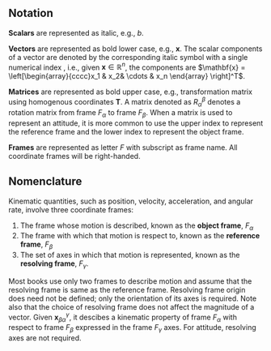 ## Notation

**Scalars** are represented as italic, e.g., $b$.

**Vectors** are represented as bold lower case, e.g., $\mathbf{x}$. The scalar components of a vector are denoted by the 
corresponding italic symbol with a single numerical index
, i.e., given $\mathbf{x} \in \mathbb{R}^{n}$, the components are $\mathbf{x} = \left[\begin{array}{cccc}x_1 & x_2& \cdots & x_n \end{array}
\right]^T$.

**Matrices** are represented as bold upper case, e.g., transformation matrix using homogenous coordinates $\mathbf{T}$. A matrix denoted as $R^{\beta}_{\alpha}$ denotes a rotation matrix from frame $F_\alpha$ to frame $F_\beta$. When a matrix is used to represent an attitude, it is more common to use the upper index to represent the reference frame and the lower
index to represent the object frame. 

**Frames** are represented as letter $F$ with subscript as frame name. All coordinate frames will be right-handed.

## Nomenclature

Kinematic quantities, such as position, velocity, acceleration, and angular rate, involve three coordinate frames:

1. The frame whose motion is described, known as the **object frame**, $F_{\alpha}$ 
2. The frame with which that motion is respect to, known as the **reference frame**, $F_{\beta}$ 
3. The set of axes in which that motion is represented, known as the **resolving frame**, $F_{\gamma}$. 

Most books use only two frames to describe motion and assume that the resolving frame is same as the reference frame. 
Resolving frame origin does need not be defined; only the orientation of its axes is required. Note also that the choice of 
resolving frame does not affect the magnitude of a vector. Given $\mathbf{x}^{\gamma}_{\beta \alpha}$, it descibes a kinematic property of 
frame $F_{\alpha}$ with respect to frame $F_{\beta}$ expressed in the frame $F_\gamma$ axes. For attitude, resolving axes are not required.